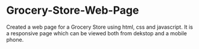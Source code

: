 # Grocery-Store-Web-Page
Created a web page for a Grocery Store using html, css and javascript.
It is a responsive page which can be viewed both from dekstop and a mobile phone.
